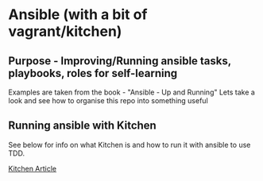 # Ansible (with a bit of vagrant/kitchen)

## Purpose - Improving/Running ansible tasks, playbooks, roles for self-learning

Examples are taken from the book - "Ansible - Up and Running"
Lets take a look and see how to organise this repo into something useful


## Running ansible with Kitchen

See below for info on what Kitchen is and how to run it with ansible to use TDD.

[Kitchen Article](https://dantehranian.wordpress.com/2015/06/18/testing-ansible-roles-with-test-kitchen/)

